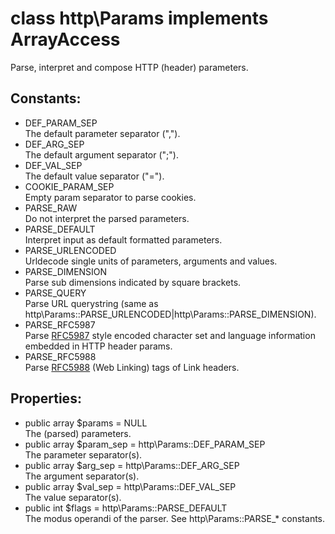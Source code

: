 # class http\Params implements ArrayAccess

Parse, interpret and compose HTTP (header) parameters.

## Constants:

* DEF_PARAM_SEP  
  The default parameter separator (",").
* DEF_ARG_SEP  
  The default argument separator (";").
* DEF_VAL_SEP  
  The default value separator ("=").
* COOKIE_PARAM_SEP  
  Empty param separator to parse cookies.
* PARSE_RAW  
  Do not interpret the parsed parameters.
* PARSE_DEFAULT  
  Interpret input as default formatted parameters.
* PARSE_URLENCODED  
  Urldecode single units of parameters, arguments and values.
* PARSE_DIMENSION  
  Parse sub dimensions indicated by square brackets.
* PARSE_QUERY  
  Parse URL querystring (same as http\Params::PARSE_URLENCODED|http\Params::PARSE_DIMENSION).
* PARSE_RFC5987  
  Parse [RFC5987](http://tools.ietf.org/html/rfc5987) style encoded character set and language information embedded in HTTP header params.
* PARSE_RFC5988  
  Parse [RFC5988](http://tools.ietf.org/html/rfc5988) (Web Linking) tags of Link headers.

## Properties:

* public array $params = NULL  
  The (parsed) parameters.
* public array $param_sep = http\Params::DEF_PARAM_SEP  
  The parameter separator(s).
* public array $arg_sep = http\Params::DEF_ARG_SEP  
  The argument separator(s).
* public array $val_sep = http\Params::DEF_VAL_SEP  
  The value separator(s).
* public int $flags = http\Params::PARSE_DEFAULT  
  The modus operandi of the parser. See http\Params::PARSE_* constants.
